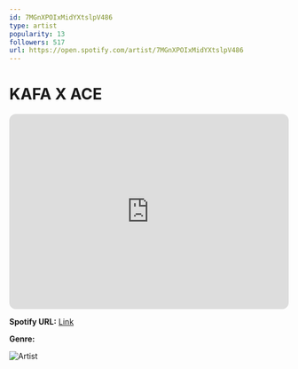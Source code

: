 ```yaml
---
id: 7MGnXPOIxMidYXtslpV486
type: artist
popularity: 13
followers: 517
url: https://open.spotify.com/artist/7MGnXPOIxMidYXtslpV486
---
```

# KAFA X ACE

<iframe style="border-radius:12px" src="https://open.spotify.com/embed/artist/7MGnXPOIxMidYXtslpV486" width="100%" height="352" frameBorder="0" allowfullscreen="" allow="autoplay; clipboard-write; encrypted-media; fullscreen; picture-in-picture" loading="lazy"></iframe>

**Spotify URL:** [Link](https://open.spotify.com/artist/7MGnXPOIxMidYXtslpV486)

**Genre:** 

![Artist](https://i.scdn.co/image/ab6761610000e5ebe26738c6f0039ab01d35a028)
